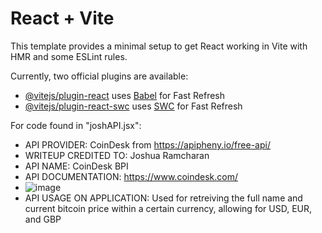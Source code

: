 # React + Vite

This template provides a minimal setup to get React working in Vite with HMR and some ESLint rules.

Currently, two official plugins are available:

- [@vitejs/plugin-react](https://github.com/vitejs/vite-plugin-react/blob/main/packages/plugin-react/README.md) uses [Babel](https://babeljs.io/) for Fast Refresh
- [@vitejs/plugin-react-swc](https://github.com/vitejs/vite-plugin-react-swc) uses [SWC](https://swc.rs/) for Fast Refresh

For code found in "joshAPI.jsx":
- API PROVIDER: CoinDesk from https://apipheny.io/free-api/
- WRITEUP CREDITED TO: Joshua Ramcharan
- API NAME: CoinDesk BPI
- API DOCUMENTATION: https://www.coindesk.com/
- ![image](https://github.com/AF-Foysal/39548-Assignment-5/assets/112503024/0a120de7-9136-4a7c-886d-c06aee59d000)
- API USAGE ON APPLICATION: Used for retreiving the full name and current bitcoin price within a certain currency, allowing for USD, EUR, and GBP



